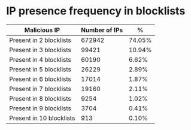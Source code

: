 # IP presence frequency in blocklists
| Malicious IP | Number of IPs | % |
|----|----|----|
| Present in 2 blocklists | 672942 | 74.05% |
| Present in 3 blocklists | 99421 | 10.94% |
| Present in 4 blocklists | 60190 | 6.62% |
| Present in 5 blocklists | 26229 | 2.89% |
| Present in 6 blocklists | 17014 | 1.87% |
| Present in 7 blocklists | 19160 | 2.11% |
| Present in 8 blocklists | 9254 | 1.02% |
| Present in 9 blocklists | 3704 | 0.41% |
| Present in 10 blocklists | 913 | 0.10% |
